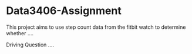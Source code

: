 # Data3406-Assignment
This project aims to use step count data from the fitbit watch to determine whether ....

Driving Question ....



